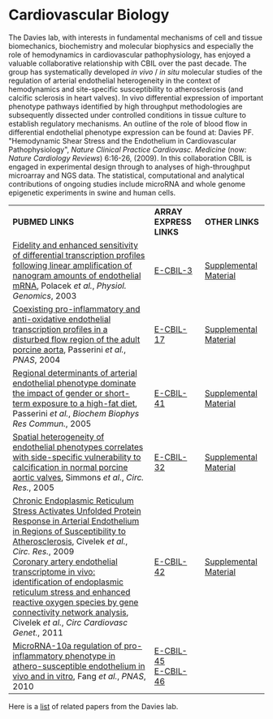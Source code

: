 # Cardiovascular Biology
<p>The Davies lab, with interests in fundamental mechanisms of cell and tissue biomechanics, biochemistry and molecular biophysics and especially the role of hemodynamics in cardiovascular pathophysiology, has enjoyed a valuable collaborative relationship with CBIL over the past decade. The group has systematically developed <i>in vivo </i>/ <i>in situ</i> molecular studies of the regulation of arterial endothelial heterogeneity in the context of hemodynamics and site-specific susceptibility to atherosclerosis (and calcific sclerosis in heart valves). In vivo differential expression of important phenotype pathways identified by high throughput methodologies are subsequently dissected under controlled conditions in tissue culture to establish regulatory mechanisms. An outline of the role of blood flow in differential endothelial phenotype expression can be found at: Davies PF. "Hemodynamic Shear Stress and the Endothelium in Cardiovascular Pathophysiology", <i>Nature Clinical Practice Cardiovasc. Medicine</i> (now: <i>Nature Cardiology Reviews</i>) 6:16-26, (2009). In this collaboration CBIL is engaged in experimental design through to analyses of high-throughput microarray and NGS data. The statistical, computational and analytical contributions of ongoing studies include microRNA and whole genome epigenetic experiments in swine and human cells. </p>

<table>
<tr>
<td><b>PUBMED LINKS</b></td>
<td><b>ARRAY EXPRESS LINKS</b></td>
<td><b>OTHER LINKS</b></td>
</tr>

<tr>
<td><a href="http://www.ncbi.nlm.nih.gov/pubmed?term=12700361">Fidelity and enhanced sensitivity of differential transcription profiles following linear amplification of nanogram amounts of endothelial mRNA</a>, Polacek <i>et al.</i>, <i>Physiol. Genomics</i>, 2003</td>
<td><a href="http://www.ebi.ac.uk/arrayexpress/experiments/E-CBIL-3">E-CBIL-3<a></td>
<td><a href="/Projects/RAD/Supplement/FidelityOfAmplifiedRNA">Supplemental Material</td>
</tr>

<tr>
<td><a href="http://www.ncbi.nlm.nih.gov/pubmed?term=14983035">Coexisting pro-inflammatory and anti-oxidative endothelial transcription profiles in a disturbed flow region of the adult porcine aorta</a>, Passerini <i>et al.</i>, <i>PNAS</i>, 2004 </td>
<td><a href="http://www.ebi.ac.uk/arrayexpress/experiments/E-CBIL-17">E-CBIL-17<a></td>
<td><a href="/Projects/RAD/Supplement/NormalPigStudy">Supplemental Material</td>
</tr>

<tr>
<td><a href="http://www.ncbi.nlm.nih.gov/pubmed?term=15896310">Regional determinants of arterial endothelial phenotype dominate the impact of gender or short-term exposure to a high-fat diet</a>, Passerini <i>et al.</i>, <i>Biochem Biophys Res Commun.</i>, 2005</td>
<td><a href="http://www.ebi.ac.uk/arrayexpress/experiments/E-CBIL-41">E-CBIL-41<a></td>
<td><a href="/Projects/RAD/Supplement/AtherogenicRiskFactors">Supplemental Material</td>
</tr>

<tr>
<td><a href="http://www.ncbi.nlm.nih.gov/pubmed?term=15761200">Spatial heterogeneity of endothelial phenotypes correlates with side-specific vulnerability to calcification in normal porcine aortic valves</a>, Simmons <i>et al.</i>, <i>Circ. Res.</i>, 2005</td>
<td><a href="http://www.ebi.ac.uk/arrayexpress/experiments/E-CBIL-32">E-CBIL-32<a></td>
<td><a href="/Projects/RAD/Supplement/PigValveStudy">Supplemental Material</td>
</tr>

<tr>
<td><a href="http://www.ncbi.nlm.nih.gov/pubmed?term=19661457">Chronic Endoplasmic Reticulum Stress Activates Unfolded Protein Response in Arterial Endothelium in Regions of Susceptibility to Atherosclerosis</a>, Civelek <i>et al.</i>, <i>Circ. Res.</i>, 2009<br><a href="http://www.ncbi.nlm.nih.gov/pubmed?term=21493819">Coronary artery endothelial transcriptome in vivo: identification of endoplasmic reticulum stress and enhanced reactive oxygen species by gene connectivity network analysis</a>, Civelek <i>et al.</i>, <i>Circ Cardiovasc Genet.</i>, 2011</td>
<td><a href="http://www.ebi.ac.uk/arrayexpress/experiments/E-CBIL-42">E-CBIL-42<a></td>
<td><a href="/Projects/RAD/Supplement/MultipleEndoSitesNormalPigs">Supplemental Material</td>
</tr>

<tr>
<td><a href="http://www.ncbi.nlm.nih.gov/pubmed?term=20624982">MicroRNA-10a regulation of pro-inflammatory phenotype in athero-susceptible endothelium in vivo and in vitro</a>, Fang <i>et al.</i>, <i>PNAS</i>, 2010</td>
<td><a href="http://www.ebi.ac.uk/arrayexpress/experiments/E-CBIL-45">E-CBIL-45<a><br> <a href="http://www.ebi.ac.uk/arrayexpress/experiments/E-CBIL-46">E-CBIL-46<a></td>
<td></td>
</tr>

</table>

Here is a [list](CardiovascularBiologyPapers.md) of related papers from the Davies lab.
